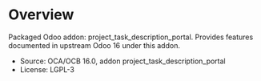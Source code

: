 # Overview

Packaged Odoo addon: project_task_description_portal. Provides features documented in upstream Odoo 16 under this addon.

- Source: OCA/OCB 16.0, addon project_task_description_portal
- License: LGPL-3

